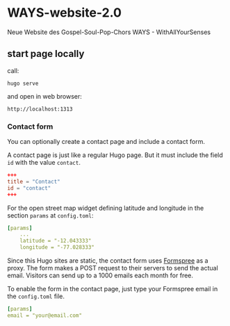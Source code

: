 # WAYS-website-2.0

Neue Website des Gospel-Soul-Pop-Chors WAYS - WithAllYourSenses

## start page locally

call:

    hugo serve
    
and open in web browser:

    http://localhost:1313

### Contact form

You can optionally create a contact page and include a contact form.

A contact page is just like a regular Hugo page. But it must include the field `id` with the value `contact`.

```toml
+++
title = "Contact"
id = "contact"
+++
```

For the open street map widget defining latitude and longitude in the section `params` at `config.toml`:

```yaml
[params]
    ...
    latitude = "-12.043333"
    longitude = "-77.028333"
```

Since this Hugo sites are static, the contact form uses [Formspree](https://formspree.io/) as a proxy. 
The form makes a POST request to their servers to send the actual email. 
Visitors can send up to a 1000 emails each month for free.

To enable the form in the contact page, just type your Formspree email in the `config.toml` file.

```yaml
[params]
email = "your@email.com"
```
